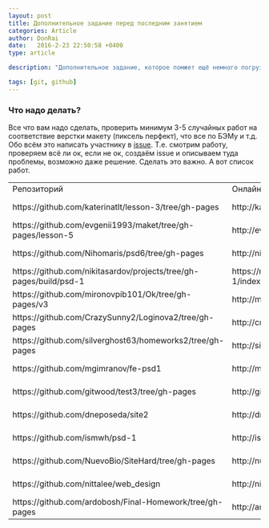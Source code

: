 ```yaml
---
layout: post
title: Дополнительное задание перед последним занятием
categories: Article
author: DonRai
date:   2016-2-23 22:50:58 +0400
type: article

description: "Дополнительное задание, которое помжет ещё немного погрузиться в верстку и гитхаб"

tags: [git, github]
---
```

### Что надо делать?
Все что вам надо сделать, проверить минимум 3-5 случайных работ на соответствие верстки макету (пиксель перфект), что все по БЭМу и т.д.
Обо всём это написать участнику в [issue](http://joxi.ru/RmzQnEeCwy8xrO).
Т.е. смотрим работу, проверяем всё ли ок, если не ок, создаём issue и описываем туда проблемы, возможно даже решение.
Сделать это важно.
А вот список работ.
<table>
  <tr>
    <td>Репозиторий</td>
    <td>Онлайн</td>
    <td>Участник</td>
  </tr>
  <tr>
    <td>https://github.com/katerinatlt/lesson-3/tree/gh-pages</td>
    <td>http://katerinatlt.github.io/lesson-3/</td>
    <td>Кураева Екатерина</td>
  </tr>
  <tr>
    <td>https://github.com/evgenii1993/maket/tree/gh-pages/lesson-5</td>
    <td>http://evgenii1993.github.io/maket/lesson-5/</td>
    <td>Сахаров Евгений</td>
  </tr>
  <tr>
    <td>https://github.com/Nihomaris/psd6/tree/gh-pages</td>
    <td>http://nihomaris.github.io/psd6/</td>
    <td>Щепин Александр</td>
  </tr>
  <tr>
    <td>https://github.com/nikitasardov/projects/tree/gh-pages/build/psd-1</td>
    <td>https://nikitasardov.github.io/projects/build/psd-1/index.html</td>
    <td>Сардов Никита</td>
  </tr>
  <tr>
    <td>https://github.com/mironovpib101/Ok/tree/gh-pages/v3</td>
    <td>http://mironovpib101.github.io/Ok/v3/</td>
    <td>Миронов Олег</td>
  </tr>
  <tr>
    <td>https://github.com/CrazySunny2/Loginova2/tree/gh-pages</td>
    <td>http://crazysunny2.github.io/Loginova2/</td>
    <td>Логинова Наталья</td>
  </tr>
  <tr>
    <td>https://github.com/silverghost63/homeworks2/tree/gh-pages</td>
    <td>http://silverghost63.github.io/homeworks2/</td>
    <td>Мельникова Анастасия</td>
  </tr>
  <tr>
    <td>https://github.com/mgimranov/fe-psd1</td>
    <td>http://mgimranov.github.io/fe-psd1/</td>
    <td>Гимранов Марсель</td>
  </tr>
  <tr>
    <td>https://github.com/gitwood/test3/tree/gh-pages</td>
    <td>http://gitwood.github.io/test3/</td>
    <td>Останкова Елена</td>
  </tr>
  <tr>
    <td>https://github.com/dneposeda/site2</td>
    <td>http://dneposeda.github.io/site2/</td>
    <td>Тивиков Денис</td>
  </tr>
  <tr>
    <td>https://github.com/ismwh/psd-1</td>
    <td>http://ismwh.github.io/psd-1/</td>
    <td>Литвинов Дмитрий</td>
  </tr>
  <tr>
    <td>https://github.com/NuevoBio/SiteHard/tree/gh-pages</td>
    <td>http://nuevobio.github.io/SiteHard/</td>
    <td>Иванов Эдуард</td>
  </tr>
  <tr>
    <td>https://github.com/nittalee/web_design</td>
    <td>http://nittalee.github.io/web_design/</td>
    <td>Хафизова Наталия</td>
  </tr>
  <tr>
    <td>https://github.com/ardobosh/Final-Homework/tree/gh-pages</td>
    <td>http://ardobosh.github.io/Final-Homework/</td>
    <td>Первушина Валерия</td>
  </tr>
</table>
